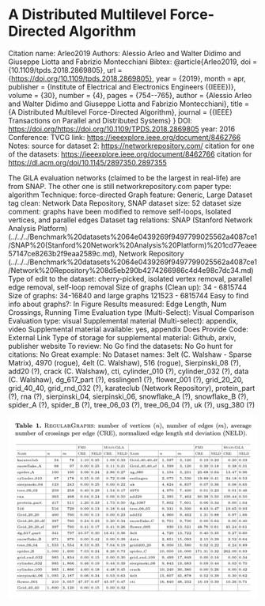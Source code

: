 # A Distributed Multilevel Force-Directed Algorithm

Citation name: Arleo2019
Authors: Alessio Arleo and Walter Didimo and Giuseppe Liotta and Fabrizio Montecchiani
Bibtex: @article{Arleo2019,
doi = {10.1109/tpds.2018.2869805},
url = {https://doi.org/10.1109/tpds.2018.2869805},
year = {2019},
month = apr,
publisher = {Institute of Electrical and Electronics Engineers ({IEEE})},
volume = {30},
number = {4},
pages = {754--765},
author = {Alessio Arleo and Walter Didimo and Giuseppe Liotta and Fabrizio Montecchiani},
title = {A Distributed Multilevel Force-Directed Algorithm},
journal = {{IEEE} Transactions on Parallel and Distributed Systems}
}
DOI: https://doi.org/https://doi.org/10.1109/TPDS.2018.2869805
year: 2016
Conference: TVCG
link: https://ieeexplore.ieee.org/document/8462766
Notes: source for dataset 2: https://networkrepository.com/
citation for one of the datasets: https://ieeexplore.ieee.org/document/8462766
citation for 
https://dl.acm.org/doi/10.1145/2897350.2897355

The GiLA evaluation networks (claimed to be the largest in real-life) are from SNAP.
The other one is still networkrepository.com
paper type: algorithm
Technique: force-directed
Graph feature: Generic, Large
Dataset tag clean: Network Data Repository, SNAP
dataset size: 52
dataset size comment: graphs have been modified to remove self-loops, Isolated vertices, and parallel edges 
Dataset tag relations: SNAP (Stanford Network Analysis Platform) (../../../Benchmark%20datasets%2064e0439269f9497799025562a4087ce1/SNAP%20(Stanford%20Network%20Analysis%20Platform)%201cd77eaee57147ce8263b2f9eaa2589c.md), Network Repository (../../../Benchmark%20datasets%2064e0439269f9497799025562a4087ce1/Network%20Repository%208d5eb290b4274266986c4d4e98c7dc34.md)
Type of edit to the dataset: cherry-picked, isolated vertex removal, parallel edge removal, self-loop removal
Size of graphs (Clean up): 34 - 6815744
Size of graphs: 34-16840 and large graphs 121523 - 6815744
Easy to find info about graphs?: In Figure
Results measured: Edge Length, Num Crossings, Running Time
Evaluation type (Multi-Select): Visual Comparison
Evaluation type: visual
Supplemental material (Multi-select): appendix, video
Supplemental material available: yes, appendix
Does Provide Code: External Link
Type of storage for supplemental material: Github, arxiv, publisher website
To review: No
Go find the datasets: No
Go hunt for citations: No
Great example: No
Dataset names: 3elt (C. Walshaw - Sparse Matrix), 4970 (rogue), 4elt (C. Walshaw), 516 (rogue), Sierpinski_08 (?), add20 (?), crack (C. Walshaw), cti, cylinder_010 (?), cylinder_032 (?), data (C. Walshaw), dg_617_part (?), esslingen1 (?), flower_001 (?), grid_20_20, grid_40_40, grid_rnd_032 (?), karateclub (Network Repository), protein_part (?), rna (?), sierpinski_04, sierpinski_06, snowflake_A (?), snowflake_B (?), spider_A (?), spider_B (?), tree_06_03 (?), tree_06_04 (?), uk (?), usg_380 (?)

![Untitled](A%20Distributed%20Multilevel%20Force-Directed%20Algorithm%200a5a2af21adb4edbbc41684e61b3db32/Untitled.png)